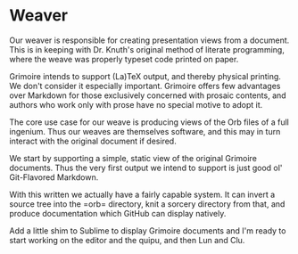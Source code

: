 # Weaver
  Our weaver is responsible for creating presentation views from a document.
This is in keeping with Dr. Knuth's original method of literate programming,
where the weave was properly typeset code printed on paper. 

Grimoire intends to support (La)TeX output, and thereby physical printing.
We don't consider it especially important.  Grimoire offers few advantages
over Markdown for those exclusively concerned with prosaic contents, and 
authors who work only with prose have no special motive to adopt it. 

The core use case for our weave is producing views of the Orb files of a 
full ingenium.  Thus our weaves are themselves software, and this may in
turn interact with the original document if desired.

We start by supporting a simple, static view of the original Grimoire
documents.  Thus the very first output we intend to support is just good ol'
Git-Flavored Markdown. 

With this written we actually have a fairly capable system. It can invert a
source tree into the =orb= directory, knit a sorcery directory from that,
and produce documentation which GitHub can display natively. 

Add a little shim to Sublime to display Grimoire documents and I'm ready to
start working on the editor and the quipu, and then Lun and Clu. 
